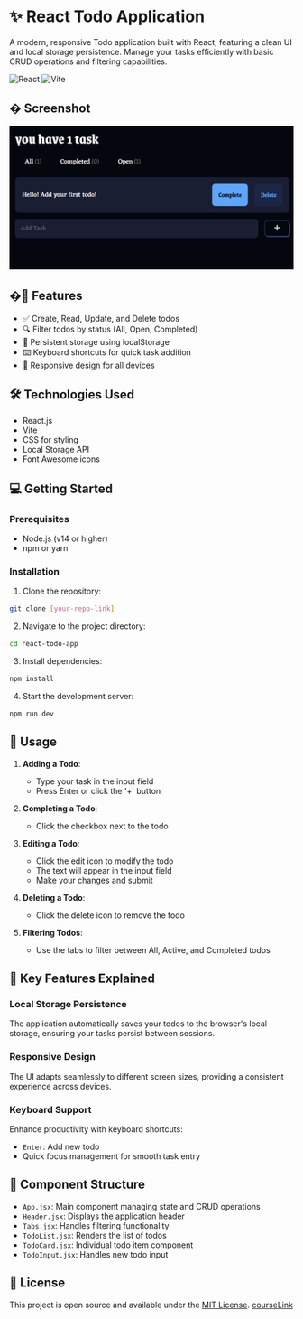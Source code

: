 # ✨ React Todo Application

A modern, responsive Todo application built with React, featuring a clean UI and local storage persistence. Manage your tasks efficiently with basic CRUD operations and filtering capabilities.

![React](https://img.shields.io/badge/React-20232A?style=for-the-badge&logo=react&logoColor=61DAFB)
![Vite](https://img.shields.io/badge/Vite-646CFF?style=for-the-badge&logo=vite&logoColor=white)

## � Screenshot

![alt text](image.png)

## �🚀 Features

- ✅ Create, Read, Update, and Delete todos
- 🔍 Filter todos by status (All, Open, Completed)
- 💾 Persistent storage using localStorage
- ⌨️ Keyboard shortcuts for quick task addition
- 📱 Responsive design for all devices

## 🛠️ Technologies Used

- React.js
- Vite
- CSS for styling
- Local Storage API
- Font Awesome icons

## 💻 Getting Started

### Prerequisites

- Node.js (v14 or higher)
- npm or yarn

### Installation

1. Clone the repository:

```bash
git clone [your-repo-link]
```

2. Navigate to the project directory:

```bash
cd react-todo-app
```

3. Install dependencies:

```bash
npm install
```

4. Start the development server:

```bash
npm run dev
```

## 🎯 Usage

1. **Adding a Todo**:

   - Type your task in the input field
   - Press Enter or click the '+' button

2. **Completing a Todo**:

   - Click the checkbox next to the todo

3. **Editing a Todo**:

   - Click the edit icon to modify the todo
   - The text will appear in the input field
   - Make your changes and submit

4. **Deleting a Todo**:

   - Click the delete icon to remove the todo

5. **Filtering Todos**:
   - Use the tabs to filter between All, Active, and Completed todos

## 🌟 Key Features Explained

### Local Storage Persistence

The application automatically saves your todos to the browser's local storage, ensuring your tasks persist between sessions.

### Responsive Design

The UI adapts seamlessly to different screen sizes, providing a consistent experience across devices.

### Keyboard Support

Enhance productivity with keyboard shortcuts:

- `Enter`: Add new todo
- Quick focus management for smooth task entry

## 📝 Component Structure

- `App.jsx`: Main component managing state and CRUD operations
- `Header.jsx`: Displays the application header
- `Tabs.jsx`: Handles filtering functionality
- `TodoList.jsx`: Renders the list of todos
- `TodoCard.jsx`: Individual todo item component
- `TodoInput.jsx`: Handles new todo input



## 📜 License

This project is open source and available under the [MIT License](LICENSE).
[courseLink](https://github.com/jamezmca/reactjs-full-course)
